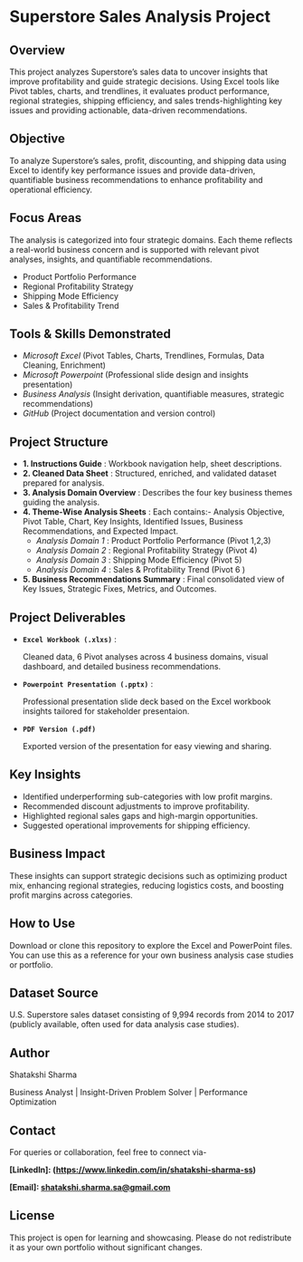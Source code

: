 # Superstore Sales Analysis Project

## Overview
This project analyzes Superstore’s sales data to uncover insights that improve profitability and guide strategic decisions. Using Excel tools like Pivot tables, charts, and trendlines, it evaluates product performance, regional strategies, shipping efficiency, and sales trends-highlighting key issues and providing actionable, data-driven recommendations.

## Objective
To analyze Superstore’s sales, profit, discounting, and shipping data using Excel to identify key performance issues and provide data-driven, quantifiable business recommendations to enhance profitability and operational efficiency.

## Focus Areas 
The analysis is categorized into four strategic domains. Each theme reflects a real-world business concern and is supported with relevant pivot analyses, insights, and quantifiable recommendations.
- Product Portfolio Performance
- Regional Profitability Strategy
- Shipping Mode Efficiency
- Sales & Profitability Trend

## Tools & Skills Demonstrated
- *Microsoft Excel* (Pivot Tables, Charts, Trendlines, Formulas, Data Cleaning, Enrichment)
- *Microsoft Powerpoint* (Professional slide design and insights presentation)
- *Business Analysis* (Insight derivation, quantifiable measures, strategic recommendations)
- *GitHub* (Project documentation and version control)

## Project Structure
- **1. Instructions Guide** : Workbook navigation help, sheet descriptions.
- **2. Cleaned Data Sheet** : Structured, enriched, and validated dataset prepared for analysis.
- **3. Analysis Domain Overview** : Describes the four key business themes guiding the analysis.
- **4. Theme-Wise Analysis Sheets** :
 	Each contains:- Analysis Objective, Pivot Table, Chart, Key Insights, Identified Issues, Business Recommendations, and Expected 
 	Impact.
    - *Analysis Domain 1* : Product Portfolio Performance (Pivot 1,2,3)
    - *Analysis Domain 2* : Regional Profitability Strategy (Pivot 4)
    - *Analysis Domain 3* : Shipping Mode Efficiency (Pivot 5)
    - *Analysis Domain 4* : Sales & Profitability Trend (Pivot 6 )
- **5. Business Recommendations Summary** : Final consolidated view of Key Issues, Strategic Fixes, Metrics, and Outcomes.

## Project Deliverables
- **`Excel Workbook (.xlxs)`** :
  
     Cleaned data, 6 Pivot analyses across 4 business domains, visual dashboard, and detailed business recommendations.
- **`Powerpoint Presentation (.pptx)`** :
  
     Professional presentation slide deck based on the Excel workbook insights tailored for stakeholder presentaion.
- **`PDF Version (.pdf)`**
  
     Exported version of the presentation for easy viewing and sharing.

## Key Insights
- Identified underperforming sub-categories with low profit margins.
- Recommended discount adjustments to improve profitability.
- Highlighted regional sales gaps and high-margin opportunities.
- Suggested operational improvements for shipping efficiency.

## Business Impact 
These insights can support strategic decisions such as optimizing product mix, enhancing regional strategies, reducing logistics costs, and boosting profit margins across categories.

## How to Use 
Download or clone this repository to explore the Excel and PowerPoint files. You can use this as a reference for your own business analysis case studies or portfolio.

## Dataset Source
U.S. Superstore sales dataset consisting of 9,994 records from 2014 to 2017 (publicly available, often used for data analysis case studies).

## Author
Shatakshi Sharma

Business Analyst | Insight-Driven Problem Solver | Performance Optimization

## Contact 
For queries or collaboration, feel free to connect via-

 **[LinkedIn]: (https://www.linkedin.com/in/shatakshi-sharma-ss)**
 
 **[Email]: [shatakshi.sharma.sa@gmail.com](mailto:shatakshi.sharma.sa@gmail.com)**

## License
This project is open for learning and showcasing. Please do not redistribute it as your own portfolio without significant changes.

